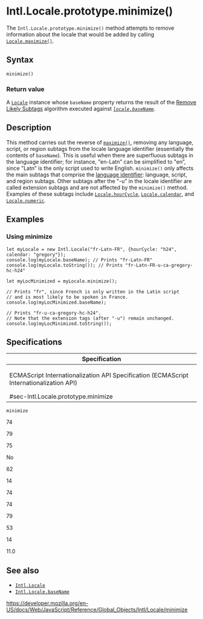 Intl.Locale.prototype.minimize()
================================

The `Intl.Locale.prototype.minimize()` method attempts to remove information about the locale that would be added by calling [`Locale.maximize()`](maximize).

Syntax
------

    minimize()

### Return value

A [`Locale`](../locale) instance whose `baseName` property returns the result of the [Remove Likely Subtags](https://www.unicode.org/reports/tr35/#Likely_Subtags) algorithm executed against *[`locale.baseName`](basename)*.

Description
-----------

This method carries out the reverse of [`maximize()`](maximize), removing any language, script, or region subtags from the locale language identifier (essentially the contents of `baseName`). This is useful when there are superfluous subtags in the language identifier; for instance, "en-Latn” can be simplified to "en”, since "Latn” is the only script used to write English. `minimize()` only affects the main subtags that comprise the [language identifier](https://www.unicode.org/reports/tr35/#Language_Locale_Field_Definitions): language, script, and region subtags. Other subtags after the "-u” in the locale identifier are called extension subtags and are not affected by the `minimize()` method. Examples of these subtags include [`Locale.hourCycle`](hourcycle), [`Locale.calendar`](calendar), and [`Locale.numeric`](numeric).

Examples
--------

### Using minimize

    let myLocale = new Intl.Locale("fr-Latn-FR", {hourCycle: "h24", calendar: "gregory"});
    console.log(myLocale.baseName); // Prints "fr-Latn-FR"
    console.log(myLocale.toString()); // Prints "fr-Latn-FR-u-ca-gregory-hc-h24"

    let myLocMinimized = myLocale.minimize();

    // Prints "fr", since French is only written in the Latin script
    // and is most likely to be spoken in France.
    console.log(myLocMinimized.baseName);

    // Prints "fr-u-ca-gregory-hc-h24".
    // Note that the extension tags (after "-u") remain unchanged.
    console.log(myLocMinimized.toString());

Specifications
--------------

<table><colgroup><col style="width: 100%" /></colgroup><thead><tr class="header"><th>Specification</th></tr></thead><tbody><tr class="odd"><td><p>ECMAScript Internationalization API Specification (ECMAScript Internationalization API)<br />
</p><span class="small">#sec-Intl.Locale.prototype.minimize</span></td></tr></tbody></table>

`minimize`

74

79

75

No

62

14

74

74

79

53

14

11.0

See also
--------

-   [`Intl.Locale`](../locale)
-   [`Intl.Locale.baseName`](basename)

<a href="https://developer.mozilla.org/en-US/docs/Web/JavaScript/Reference/Global_Objects/Intl/Locale/minimize" class="_attribution-link">https://developer.mozilla.org/en-US/docs/Web/JavaScript/Reference/Global_Objects/Intl/Locale/minimize</a>
